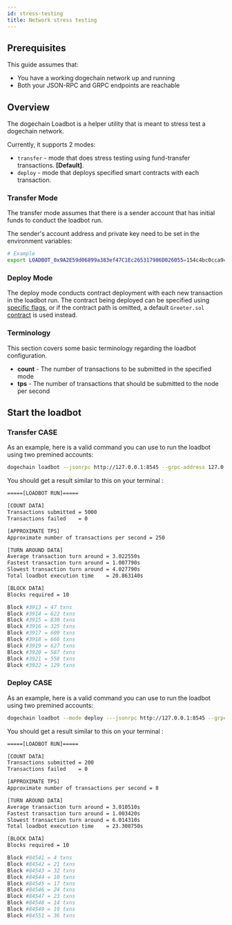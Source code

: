 ```yaml
---
id: stress-testing
title: Network stress testing
---
```


## Prerequisites

This guide assumes that:

- You have a working dogechain network up and running
- Both your JSON-RPC and GRPC endpoints are reachable

## Overview

The dogechain Loadbot is a helper utility that is meant to stress test a dogechain network.

Currently, it supports 2 modes:

- `transfer` - mode that does stress testing using fund-transfer transactions. **[Default]**.
- `deploy` - mode that deploys specified smart contracts with each transaction.

### Transfer Mode

The transfer mode assumes that there is a sender account that has initial funds to conduct the loadbot run.

The sender's account address and private key need to be set in the environment variables:

```bash
# Example
export LOADBOT_0x9A2E59d06899a383ef47C1Ec265317986D026055=154c4bc0cca942d8a0b49ece04d95c872d8f53d34b8f2ac76253a3700e4f1151
```

### Deploy Mode

The deploy mode conducts contract deployment with each new transaction in the loadbot run.
The contract being deployed can be specified using [specific flags](/docs/get-started/cli-commands#loadbot-flags), or if the contract path is omitted, a default 
`Greeter.sol` [contract](https://github.com/nomiclabs/hardhat/blob/master/packages/hardhat-core/sample-projects/basic/contracts/Greeter.sol) is used instead.

### Terminology

This section covers some basic terminology regarding the loadbot configuration.

- **count** - The number of transactions to be submitted in the specified mode
- **tps** - The number of transactions that should be submitted to the node per second

## Start the loadbot

### Transfer CASE
As an example, here is a valid command you can use to run the loadbot using two premined accounts:
```bash
dogechain loadbot --jsonrpc http://127.0.0.1:8545 --grpc-address 127.0.0.1:9632 --chain-id 568 --gas-price 100000000000 --sender 0x0Ea680527b44D598804c4a85C5d6695d2dd1Ef51 --receiver 0x7680d9649A1F09754e5Be58ed7d49554e82dAB03 --count 5000 --value 0x100 --tps 300
```

You should get a result similar to this on your terminal :
```bash
=====[LOADBOT RUN]=====

[COUNT DATA]
Transactions submitted = 5000
Transactions failed    = 0

[APPROXIMATE TPS]
Approximate number of transactions per second = 250

[TURN AROUND DATA]
Average transaction turn around = 3.022550s
Fastest transaction turn around = 1.007790s
Slowest transaction turn around = 4.027790s
Total loadbot execution time    = 20.863140s

[BLOCK DATA]
Blocks required = 10

Block #3913 = 47 txns
Block #3914 = 622 txns
Block #3915 = 830 txns
Block #3916 = 325 txns
Block #3917 = 609 txns
Block #3918 = 666 txns
Block #3919 = 627 txns
Block #3920 = 587 txns
Block #3921 = 558 txns
Block #3922 = 129 txns
```

### Deploy CASE
As an example, here is a valid command you can use to run the loadbot using two premined accounts:
```bash
dogechain loadbot --mode deploy ---jsonrpc http://127.0.0.1:8545 --grpc-address 127.0.0.1:9632 --chain-id 568 --gas-price 100000000000 --sender 0x0Ea680527b44D598804c4a85C5d6695d2dd1Ef51 --receiver 0x7680d9649A1F09754e5Be58ed7d49554e82dAB03 --count 200 --value 0x100 --tps 10
```

You should get a result similar to this on your terminal :
```bash
=====[LOADBOT RUN]=====

[COUNT DATA]
Transactions submitted = 200
Transactions failed    = 0

[APPROXIMATE TPS]
Approximate number of transactions per second = 8

[TURN AROUND DATA]
Average transaction turn around = 3.010510s
Fastest transaction turn around = 1.003420s
Slowest transaction turn around = 6.014310s
Total loadbot execution time    = 23.308750s

[BLOCK DATA]
Blocks required = 10

Block #84541 = 4 txns
Block #84542 = 21 txns
Block #84543 = 32 txns
Block #84544 = 10 txns
Block #84545 = 17 txns
Block #84546 = 24 txns
Block #84547 = 23 txns
Block #84548 = 14 txns
Block #84549 = 19 txns
Block #84551 = 36 txns
```